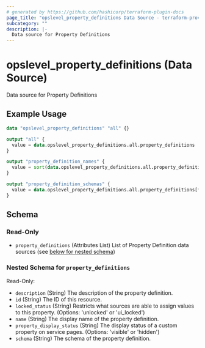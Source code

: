 ```yaml
---
# generated by https://github.com/hashicorp/terraform-plugin-docs
page_title: "opslevel_property_definitions Data Source - terraform-provider-opslevel"
subcategory: ""
description: |-
  Data source for Property Definitions
---
```


# opslevel_property_definitions (Data Source)

Data source for Property Definitions

## Example Usage

```terraform
data "opslevel_property_definitions" "all" {}

output "all" {
  value = data.opslevel_property_definitions.all.property_definitions
}

output "property_definition_names" {
  value = sort(data.opslevel_property_definitions.all.property_definitions[*].name)
}

output "property_definition_schemas" {
  value = data.opslevel_property_definitions.all.property_definitions[*].schema
}
```

<!-- schema generated by tfplugindocs -->
## Schema

### Read-Only

- `property_definitions` (Attributes List) List of Property Definition data sources (see [below for nested schema](#nestedatt--property_definitions))

<a id="nestedatt--property_definitions"></a>
### Nested Schema for `property_definitions`

Read-Only:

- `description` (String) The description of the property definition.
- `id` (String) The ID of this resource.
- `locked_status` (String) Restricts what sources are able to assign values to this property. (Options: 'unlocked' or 'ui_locked')
- `name` (String) The display name of the property definition.
- `property_display_status` (String) The display status of a custom property on service pages. (Options: 'visible' or 'hidden')
- `schema` (String) The schema of the property definition.


